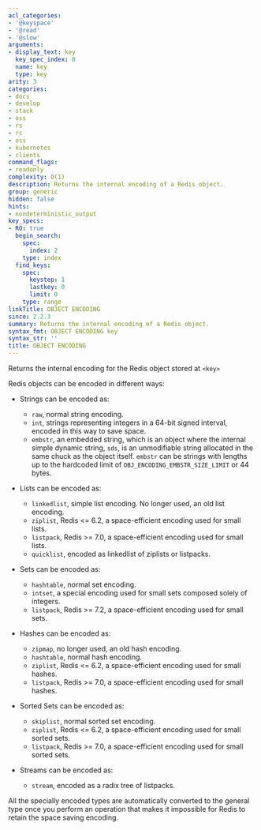 ```yaml
---
acl_categories:
- '@keyspace'
- '@read'
- '@slow'
arguments:
- display_text: key
  key_spec_index: 0
  name: key
  type: key
arity: 3
categories:
- docs
- develop
- stack
- oss
- rs
- rc
- oss
- kubernetes
- clients
command_flags:
- readonly
complexity: O(1)
description: Returns the internal encoding of a Redis object.
group: generic
hidden: false
hints:
- nondeterministic_output
key_specs:
- RO: true
  begin_search:
    spec:
      index: 2
    type: index
  find_keys:
    spec:
      keystep: 1
      lastkey: 0
      limit: 0
    type: range
linkTitle: OBJECT ENCODING
since: 2.2.3
summary: Returns the internal encoding of a Redis object.
syntax_fmt: OBJECT ENCODING key
syntax_str: ''
title: OBJECT ENCODING
---
```

Returns the internal encoding for the Redis object stored at `<key>`

Redis objects can be encoded in different ways:

* Strings can be encoded as: 

    - `raw`, normal string encoding.
    - `int`, strings representing integers in a 64-bit signed interval, encoded in this way to save space.
    - `embstr`, an embedded string, which is an object where the internal simple dynamic string, `sds`, is an unmodifiable string allocated in the same chuck as the object itself.
      `embstr` can be strings with lengths up to the hardcoded limit of `OBJ_ENCODING_EMBSTR_SIZE_LIMIT` or 44 bytes. 

* Lists can be encoded as:
 
    - `linkedlist`, simple list encoding. No longer used, an old list encoding.
    - `ziplist`, Redis <= 6.2, a space-efficient encoding used for small lists.
    - `listpack`, Redis >= 7.0, a space-efficient encoding used for small lists.
    - `quicklist`, encoded as linkedlist of ziplists or listpacks.

* Sets can be encoded as:

    - `hashtable`, normal set encoding.
    - `intset`, a special encoding used for small sets composed solely of integers.
    - `listpack`, Redis >= 7.2, a space-efficient encoding used for small sets.

* Hashes can be encoded as:

    - `zipmap`, no longer used, an old hash encoding.
    - `hashtable`, normal hash encoding.
    - `ziplist`, Redis <= 6.2, a space-efficient encoding used for small hashes.
    - `listpack`, Redis >= 7.0, a space-efficient encoding used for small hashes.

* Sorted Sets can be encoded as:

    - `skiplist`, normal sorted set encoding.
    - `ziplist`, Redis <= 6.2, a space-efficient encoding used for small sorted sets.
    - `listpack`, Redis >= 7.0, a space-efficient encoding used for small sorted sets.

* Streams can be encoded as:

  - `stream`, encoded as a radix tree of listpacks.

All the specially encoded types are automatically converted to the general type once you perform an operation that makes it impossible for Redis to retain the space saving encoding.
